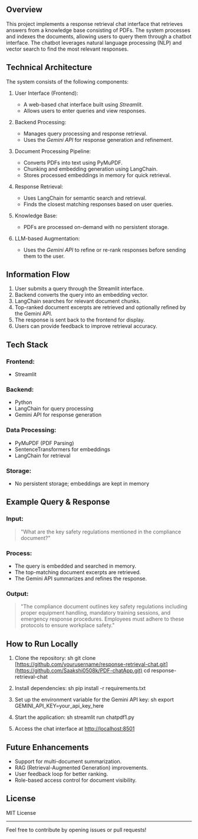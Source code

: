 ## Overview
This project implements a response retrieval chat interface that retrieves answers from a knowledge base consisting of PDFs. The system processes and indexes the documents, allowing users to query them through a chatbot interface. The chatbot leverages natural language processing (NLP) and vector search to find the most relevant responses.

## Technical Architecture
The system consists of the following components:

1. User Interface (Frontend):
   - A web-based chat interface built using *Streamlit*.
   - Allows users to enter queries and view responses.
   
2. Backend Processing:
   - Manages query processing and response retrieval.
   - Uses the *Gemini API* for response generation and refinement.

3. Document Processing Pipeline:
   - Converts PDFs into text using PyMuPDF.
   - Chunking and embedding generation using LangChain.
   - Stores processed embeddings in memory for quick retrieval.
   
4. Response Retrieval:
   - Uses LangChain for semantic search and retrieval.
   - Finds the closest matching responses based on user queries.
   
5. Knowledge Base:
   - PDFs are processed on-demand with no persistent storage.
   
6. LLM-based Augmentation:
   - Uses the *Gemini API* to refine or re-rank responses before sending them to the user.
   
## Information Flow
1. User submits a query through the Streamlit interface.
2. Backend converts the query into an embedding vector.
3. LangChain searches for relevant document chunks.
4. Top-ranked document excerpts are retrieved and optionally refined by the Gemini API.
5. The response is sent back to the frontend for display.
6. Users can provide feedback to improve retrieval accuracy.

## Tech Stack
### Frontend:
- Streamlit

### Backend:
- Python
- LangChain for query processing
- Gemini API for response generation

### Data Processing:
- PyMuPDF (PDF Parsing)
- SentenceTransformers for embeddings
- LangChain for retrieval

### Storage:
- No persistent storage; embeddings are kept in memory

## Example Query & Response
### Input:
> "What are the key safety regulations mentioned in the compliance document?"

### Process:
- The query is embedded and searched in memory.
- The top-matching document excerpts are retrieved.
- The Gemini API summarizes and refines the response.

### Output:
> "The compliance document outlines key safety regulations including proper equipment handling, mandatory training sessions, and emergency response procedures. Employees must adhere to these protocols to ensure workplace safety."

## How to Run Locally
1. Clone the repository:
   sh
   git clone [https://github.com/yourusername/response-retrieval-chat.git](https://github.com/Saakshi0508k/PDF-chatApp.git)
   cd response-retrieval-chat
   
   
2. Install dependencies:
   sh
   pip install -r requirements.txt
   
   
3. Set up the environment variable for the Gemini API key:
   sh
   export GEMINI_API_KEY=your_api_key_here
   

4. Start the application:
   sh
   streamlit run chatpdf1.py
   

5. Access the chat interface at [http://localhost:8501](http://localhost:8501)

## Future Enhancements
- Support for multi-document summarization.
- RAG (Retrieval-Augmented Generation) improvements.
- User feedback loop for better ranking.
- Role-based access control for document visibility.

## License
MIT License

---
Feel free to contribute by opening issues or pull requests!
